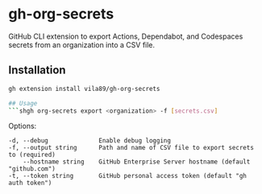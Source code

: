 # gh-org-secrets

GitHub CLI extension to export Actions, Dependabot, and Codespaces secrets from an organization into a CSV file.

## Installation
```sh
gh extension install vila89/gh-org-secrets

## Usage
```shgh org-secrets export <organization> -f [secrets.csv]
```

Options:

```
-d, --debug              Enable debug logging
-f, --output string      Path and name of CSV file to export secrets to (required)
    --hostname string    GitHub Enterprise Server hostname (default "github.com")
-t, --token string       GitHub personal access token (default "gh auth token")
```
